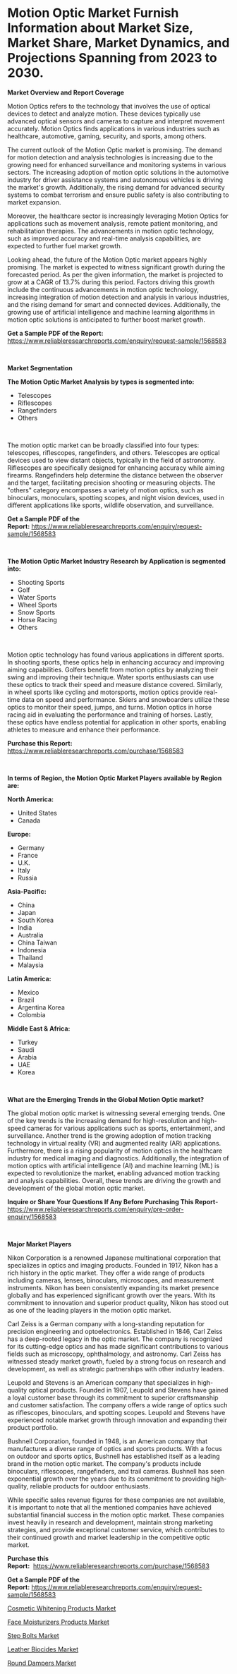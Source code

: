 <p><h1>Motion Optic Market Furnish Information about Market Size, Market Share, Market Dynamics, and Projections Spanning from 2023 to 2030.</h1></p><p><strong>Market Overview and Report Coverage</strong></p>
<p><p>Motion Optics refers to the technology that involves the use of optical devices to detect and analyze motion. These devices typically use advanced optical sensors and cameras to capture and interpret movement accurately. Motion Optics finds applications in various industries such as healthcare, automotive, gaming, security, and sports, among others.</p><p>The current outlook of the Motion Optic market is promising. The demand for motion detection and analysis technologies is increasing due to the growing need for enhanced surveillance and monitoring systems in various sectors. The increasing adoption of motion optic solutions in the automotive industry for driver assistance systems and autonomous vehicles is driving the market's growth. Additionally, the rising demand for advanced security systems to combat terrorism and ensure public safety is also contributing to market expansion.</p><p>Moreover, the healthcare sector is increasingly leveraging Motion Optics for applications such as movement analysis, remote patient monitoring, and rehabilitation therapies. The advancements in motion optic technology, such as improved accuracy and real-time analysis capabilities, are expected to further fuel market growth.</p><p>Looking ahead, the future of the Motion Optic market appears highly promising. The market is expected to witness significant growth during the forecasted period. As per the given information, the market is projected to grow at a CAGR of 13.7% during this period. Factors driving this growth include the continuous advancements in motion optic technology, increasing integration of motion detection and analysis in various industries, and the rising demand for smart and connected devices. Additionally, the growing use of artificial intelligence and machine learning algorithms in motion optic solutions is anticipated to further boost market growth.</p></p>
<p><strong>Get a Sample PDF of the Report:</strong> <a href="https://www.reliableresearchreports.com/enquiry/request-sample/1568583">https://www.reliableresearchreports.com/enquiry/request-sample/1568583</a></p>
<p>&nbsp;</p>
<p><strong>Market Segmentation</strong></p>
<p><strong>The Motion Optic Market Analysis by types is segmented into:</strong></p>
<p><ul><li>Telescopes</li><li>Riflescopes</li><li>Rangefinders</li><li>Others</li></ul></p>
<p>&nbsp;</p>
<p><p>The motion optic market can be broadly classified into four types: telescopes, riflescopes, rangefinders, and others. Telescopes are optical devices used to view distant objects, typically in the field of astronomy. Riflescopes are specifically designed for enhancing accuracy while aiming firearms. Rangefinders help determine the distance between the observer and the target, facilitating precision shooting or measuring objects. The "others" category encompasses a variety of motion optics, such as binoculars, monoculars, spotting scopes, and night vision devices, used in different applications like sports, wildlife observation, and surveillance.</p></p>
<p><strong>Get a Sample PDF of the Report:</strong>&nbsp;<a href="https://www.reliableresearchreports.com/enquiry/request-sample/1568583">https://www.reliableresearchreports.com/enquiry/request-sample/1568583</a></p>
<p>&nbsp;</p>
<p><strong>The Motion Optic Market Industry Research by Application is segmented into:</strong></p>
<p><ul><li>Shooting Sports</li><li>Golf</li><li>Water Sports</li><li>Wheel Sports</li><li>Snow Sports</li><li>Horse Racing</li><li>Others</li></ul></p>
<p>&nbsp;</p>
<p><p>Motion optic technology has found various applications in different sports. In shooting sports, these optics help in enhancing accuracy and improving aiming capabilities. Golfers benefit from motion optics by analyzing their swing and improving their technique. Water sports enthusiasts can use these optics to track their speed and measure distance covered. Similarly, in wheel sports like cycling and motorsports, motion optics provide real-time data on speed and performance. Skiers and snowboarders utilize these optics to monitor their speed, jumps, and turns. Motion optics in horse racing aid in evaluating the performance and training of horses. Lastly, these optics have endless potential for application in other sports, enabling athletes to measure and enhance their performance.</p></p>
<p><strong>Purchase this Report:</strong>&nbsp; <a href="https://www.reliableresearchreports.com/purchase/1568583">https://www.reliableresearchreports.com/purchase/1568583</a></p>
<p>&nbsp;</p>
<p><strong>In terms of Region, the Motion Optic Market Players available by Region are:</strong></p>
<p>
    <p> <strong> North America: </strong>
        <ul>
            <li>United States</li>
            <li>Canada</li>
        </ul>
        </p> 
    <p> <strong> Europe: </strong>
        <ul>
            <li>Germany</li>
            <li>France</li>
            <li>U.K.</li>
            <li>Italy</li>
            <li>Russia</li>
        </ul>
        </p> 
    <p> <strong> Asia-Pacific: </strong>
        <ul>
            <li>China</li>
            <li>Japan</li>
            <li>South Korea</li>
            <li>India</li>
            <li>Australia</li>
            <li>China Taiwan</li>
            <li>Indonesia</li>
            <li>Thailand</li>
            <li>Malaysia</li>
        </ul>
        </p> 
    <p> <strong> Latin America: </strong>
        <ul>
            <li>Mexico</li>
            <li>Brazil</li>
            <li>Argentina Korea</li>
            <li>Colombia</li>
        </ul>
        </p> 
    <p> <strong> Middle East & Africa: </strong>
        <ul>
            <li>Turkey</li>
            <li>Saudi</li>
            <li>Arabia</li>
            <li>UAE</li>
            <li>Korea</li>
        </ul>
    </p>
    </p>
<p>&nbsp;</p>
<p><strong>What are the Emerging Trends in the Global Motion Optic market?</strong></p>
<p><p>The global motion optic market is witnessing several emerging trends. One of the key trends is the increasing demand for high-resolution and high-speed cameras for various applications such as sports, entertainment, and surveillance. Another trend is the growing adoption of motion tracking technology in virtual reality (VR) and augmented reality (AR) applications. Furthermore, there is a rising popularity of motion optics in the healthcare industry for medical imaging and diagnostics. Additionally, the integration of motion optics with artificial intelligence (AI) and machine learning (ML) is expected to revolutionize the market, enabling advanced motion tracking and analysis capabilities. Overall, these trends are driving the growth and development of the global motion optic market.</p></p>
<p><strong>Inquire or Share Your Questions If Any Before Purchasing This Report</strong>- <a href="https://www.reliableresearchreports.com/enquiry/pre-order-enquiry/1568583">https://www.reliableresearchreports.com/enquiry/pre-order-enquiry/1568583</a></p>
<p>&nbsp;</p>
<p><strong>Major Market Players</strong></p>
<p><p>Nikon Corporation is a renowned Japanese multinational corporation that specializes in optics and imaging products. Founded in 1917, Nikon has a rich history in the optic market. They offer a wide range of products including cameras, lenses, binoculars, microscopes, and measurement instruments. Nikon has been consistently expanding its market presence globally and has experienced significant growth over the years. With its commitment to innovation and superior product quality, Nikon has stood out as one of the leading players in the motion optic market.</p><p>Carl Zeiss is a German company with a long-standing reputation for precision engineering and optoelectronics. Established in 1846, Carl Zeiss has a deep-rooted legacy in the optic market. The company is recognized for its cutting-edge optics and has made significant contributions to various fields such as microscopy, ophthalmology, and astronomy. Carl Zeiss has witnessed steady market growth, fueled by a strong focus on research and development, as well as strategic partnerships with other industry leaders.</p><p>Leupold and Stevens is an American company that specializes in high-quality optical products. Founded in 1907, Leupold and Stevens have gained a loyal customer base through its commitment to superior craftsmanship and customer satisfaction. The company offers a wide range of optics such as riflescopes, binoculars, and spotting scopes. Leupold and Stevens have experienced notable market growth through innovation and expanding their product portfolio.</p><p>Bushnell Corporation, founded in 1948, is an American company that manufactures a diverse range of optics and sports products. With a focus on outdoor and sports optics, Bushnell has established itself as a leading brand in the motion optic market. The company's products include binoculars, riflescopes, rangefinders, and trail cameras. Bushnell has seen exponential growth over the years due to its commitment to providing high-quality, reliable products for outdoor enthusiasts.</p><p>While specific sales revenue figures for these companies are not available, it is important to note that all the mentioned companies have achieved substantial financial success in the motion optic market. These companies invest heavily in research and development, maintain strong marketing strategies, and provide exceptional customer service, which contributes to their continued growth and market leadership in the competitive optic market.</p></p>
<p><strong>Purchase this Report:</strong>&nbsp;&nbsp;<a href="https://www.reliableresearchreports.com/purchase/1568583">https://www.reliableresearchreports.com/purchase/1568583</a></p>
<p></p>
<p><strong>Get a Sample PDF of the Report:</strong>&nbsp;<a href="https://www.reliableresearchreports.com/enquiry/request-sample/1568583">https://www.reliableresearchreports.com/enquiry/request-sample/1568583</a></p>
<p><p><a href="https://github.com/pizolina/Market-Research-Report-List-1/blob/main/cosmetic-whitening-products-market.md">Cosmetic Whitening Products Market</a></p><p><a href="https://github.com/sofayahoo2023/Market-Research-Report-List-1/blob/main/face-moisturizers-products-market.md">Face Moisturizers Products Market</a></p><p><a href="https://www.linkedin.com/pulse/step-bolts-market-size-share-amp-trends-analysis-report-application/">Step Bolts Market</a></p><p><a href="https://medium.com/@ardithlynch1906/leather-biocides-market-size-and-market-trends-complete-industry-overview-2023-to-2030-d284168d471b">Leather Biocides Market</a></p><p><a href="https://www.linkedin.com/pulse/round-dampers-market-challenges-opportunities-growth-drivers/">Round Dampers Market</a></p></p>